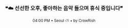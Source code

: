 <div align="center">

<br>

<h3>❝☁️ 선선한 오후, 좋아하는 음악 들으며 휴식 중입니다❞</h3>

<sub>04:00 PM • Seoul ⛅ • by CrowRish</sub>

<br>

</div>